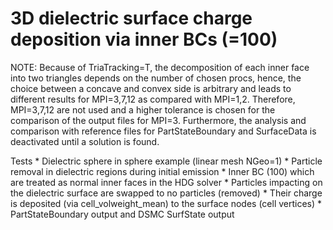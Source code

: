 # 3D dielectric surface charge deposition via inner BCs (=100)
NOTE: Because of TriaTracking=T, the decomposition of each inner face into two triangles depends on
the number of chosen procs, hence, the choice between a concave and convex side is arbitrary and
leads to different results for MPI=3,7,12 as compared with MPI=1,2. 
Therefore, MPI=3,7,12 are not used and a higher tolerance is chosen for the comparison of the output files for MPI=3.
Furthermore, the analysis and comparison with reference files for PartStateBoundary and SurfaceData is deactivated until a solution is found.

Tests
    * Dielectric sphere in sphere example (linear mesh NGeo=1)
    * Particle removal in dielectric regions during initial emission
    * Inner BC (100) which are treated as normal inner faces in the HDG solver
    * Particles impacting on the dielectric surface are swapped to no particles (removed)
    * Their charge is deposited (via cell_volweight_mean) to the surface nodes (cell vertices)
    * PartStateBoundary output and DSMC SurfState output
